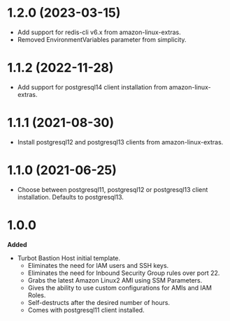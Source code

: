 # 1.2.0 (2023-03-15)
  - Add support for redis-cli v6.x from amazon-linux-extras.
  - Removed EnvironmentVariables parameter from simplicity.

# 1.1.2 (2022-11-28)
  - Add support for postgresql14 client installation from amazon-linux-extras.

# 1.1.1 (2021-08-30)
  - Install postgresql12 and postgresql13 clients from amazon-linux-extras.

# 1.1.0 (2021-06-25)
  - Choose between postgresql11, postgresql12 or postgresql13 client installation. Defaults to postgresql13.

# 1.0.0

**Added**
- Turbot Bastion Host initial template.
  - Eliminates the need for IAM users and SSH keys.
  - Eliminates the need for Inbound Security Group rules over port 22.
  - Grabs the latest Amazon Linux2 AMI using SSM Parameters.
  - Gives the ability to use custom configurations for AMIs and IAM Roles.
  - Self-destructs after the desired number of hours.
  - Comes with postgresql11 client installed.
